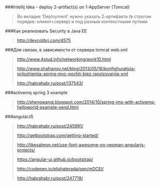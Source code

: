 
###Intellij Idea - deploy 2-artifact(s) on 1-AppServer (Tomcat)

> Во вкладке 'Deployment' нужно указать 2-артифакта (в строгом порядке: клиент+сервер) и под разным контекстными путями


###Как реализовать Security в Java EE

> http://devcolibri.com/4575


###Для связки, в зависимости от сервера tomcat web.xml

> http://www.4stud.info/networking/work10.html
>
> http://www.shafranov.net/blog/2013/05/16/konfighuratsiia-prilozhieniia-spring-mvc-pochti-biez-ispolzovaniia-xml
>
> http://habrahabr.ru/post/137543/


###activemq spring 3 example

> http://shengwangi.blogspot.com/2014/10/spring-jms-with-activemq-helloworld-example-send.html


###angularJS

> http://habrahabr.ru/post/245991/
>
> http://getbootstrap.com/getting-started/
>
> http://likesalmon.net/use-font-awesome-on-yeoman-angularjs-projects/
>
> https://angular-ui.github.io/bootstrap/
>
> http://codepen.io/elishaterada/pen/mDCEl/
>
> http://habrahabr.ru/post/247719/